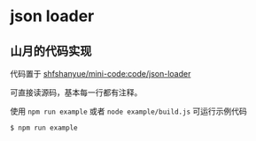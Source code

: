 # json loader

## 山月的代码实现

代码置于 [shfshanyue/mini-code:code/json-loader](https://github.com/shfshanyue/mini-code/blob/master/code/json-loader/index.js)

可直接读源码，基本每一行都有注释。

使用 `npm run example` 或者 `node example/build.js` 可运行示例代码

``` bash
$ npm run example
```